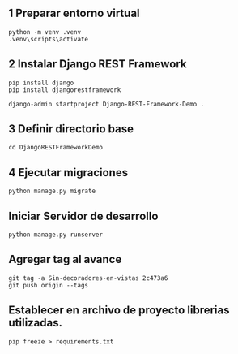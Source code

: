 ## 1 Preparar entorno virtual

    python -m venv .venv 
    .venv\scripts\activate

## 2 Instalar Django REST Framework

    pip install django
    pip install djangorestframework

    django-admin startproject Django-REST-Framework-Demo .

## 3 Definir directorio base

    cd DjangoRESTFrameworkDemo

## 4 Ejecutar migraciones

    python manage.py migrate

## Iniciar Servidor de desarrollo

    python manage.py runserver


## Agregar tag al avance 

    git tag -a Sin-decoradores-en-vistas 2c473a6 
    git push origin --tags

## Establecer en archivo de proyecto librerias utilizadas.

    pip freeze > requirements.txt 